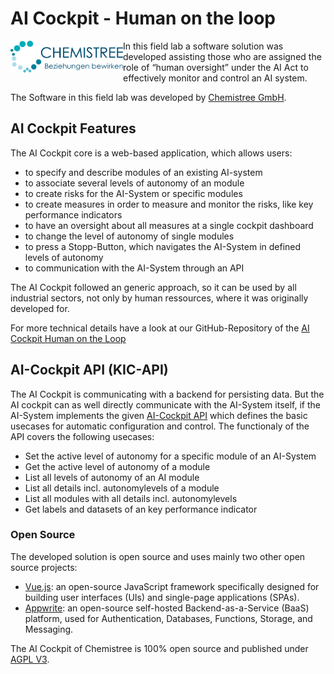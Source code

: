 # AI Cockpit - Human on the loop

<img src="doc/chemistree_logo.svg" alt="Chemistree Logo" align="left" style="width:180px;float: left"/> In this field lab a software solution was developed assisting those who are assigned the role of “human oversight” under the AI Act to effectively monitor and control an AI system.

The Software in this field lab was developed by [Chemistree GmbH](https://www.chemistree.de/).

## AI Cockpit Features

The AI Cockpit core is a web-based application, which allows users:

* to specify and describe modules of an existing AI-system
* to associate several levels of autonomy of an module
* to create risks for the AI-System or specific modules
* to create measures in order to measure and monitor the risks, like key performance indicators
* to have an oversight about all measures at a single cockpit dashboard
* to change the level of autonomy of single modules
* to press a Stopp-Button, which navigates the AI-System in defined levels of autonomy
* to communication with the AI-System through an API

The AI Cockpit followed an generic approach, so it can be used by all industrial sectors, not only by human ressources, where it was originally developed for.

For more technical details have a look at our GitHub-Repository of the [AI Cockpit Human on the Loop](https://github.com/chmstr/ai-cockpit)

## AI-Cockpit API (KIC-API)

The AI Cockpit is communicating with a backend for persisting data. But the AI cockpit can as well directly communicate with the AI-System itself, if the AI-System implements the given
[AI-Cockpit API](https://github.com/chmstr/ai-cockpit/blob/main/api/kic-api-v1.0.0.yaml)
which defines the basic usecases for automatic configuration and control. The functionaly of the API covers the following usecases:

* Set the active level of autonomy for a specific module of an AI-System
* Get the active level of autonomy of a module
* List all levels of autonomy of an AI module
* List all details incl. autonomylevels of a module
* List all modules with all details incl. autonomylevels
* Get labels and datasets of an key performance indicator

### Open Source

The developed solution is open source and uses mainly two other open source projects:

* [Vue.js](https://vuejs.org/): an open-source JavaScript framework specifically designed for building user interfaces (UIs) and single-page applications (SPAs).
* [Appwrite](https://appwrite.io/): an open-source self-hosted Backend-as-a-Service (BaaS) platform, used for Authentication, Databases, Functions, Storage, and Messaging.
  
The AI Cockpit of Chemistree is 100% open source and published under [AGPL V3](https://github.com/chmstr/ai-cockpit/blob/main/LICENSE).
